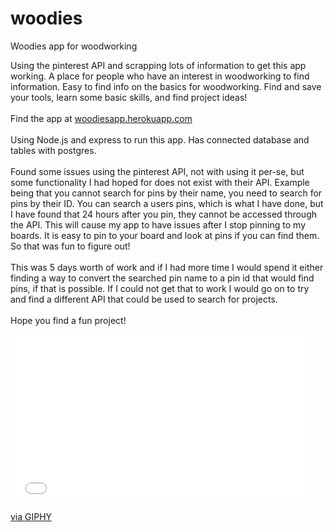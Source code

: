 # woodies
Woodies app for woodworking

Using the pinterest API and scrapping lots of information to get this app working.
A place for people who have an interest in woodworking to find information.
Easy to find info on the basics for woodworking.
Find and save your tools, learn some basic skills, and find project ideas!
<br>
<br>
Find the app at <a href="https://woodiesapp.herokuapp.com/">woodiesapp.herokuapp.com</a>
<br>
<br>
Using Node.js and express to run this app.
Has connected database and tables with postgres.
<br>
<br>
Found some issues using the pinterest API, not with using it per-se, but some functionality I had hoped for does not exist with their API.
Example being that you cannot search for pins by their name, you need to search for pins by their ID.
You can search a users pins, which is what I have done, but I have found that 24 hours after you pin, they cannot be accessed through the API.
This will cause my app to have issues after I stop pinning to my boards.
It is easy to pin to your board and look at pins if you can find them. So that was fun to figure out!
<br>
<br>
This was 5 days worth of work and if I had more time I would spend it either finding a way to convert the searched pin name to a pin id that would find pins, if that is possible. If I could not get that to work I would go on to try and find a different API that could be used to search for projects.
<br>
<br>
Hope you find a fun project!
<iframe src="//giphy.com/embed/ne6aJawFPDgVq" width="480" height="269" frameBorder="0" class="giphy-embed" allowFullScreen></iframe><p><a href="http://giphy.com/gifs/conan-obrien-nick-offerman-ne6aJawFPDgVq">via GIPHY</a></p>
